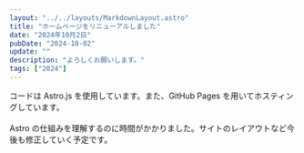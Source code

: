 ```yaml
---
layout: "../../layouts/MarkdownLayout.astro"
title: "ホームページをリニューアルしました"
date: "2024年10月2日"
pubDate: "2024-10-02"
update: ""
description: "よろしくお願いします。"
tags: ["2024"]
---
```


コードは Astro.js を使用しています。また、GitHub Pages を用いてホスティングしています。
<br><br>
Astro の仕組みを理解するのに時間がかかりました。サイトのレイアウトなど今後も修正していく予定です。

